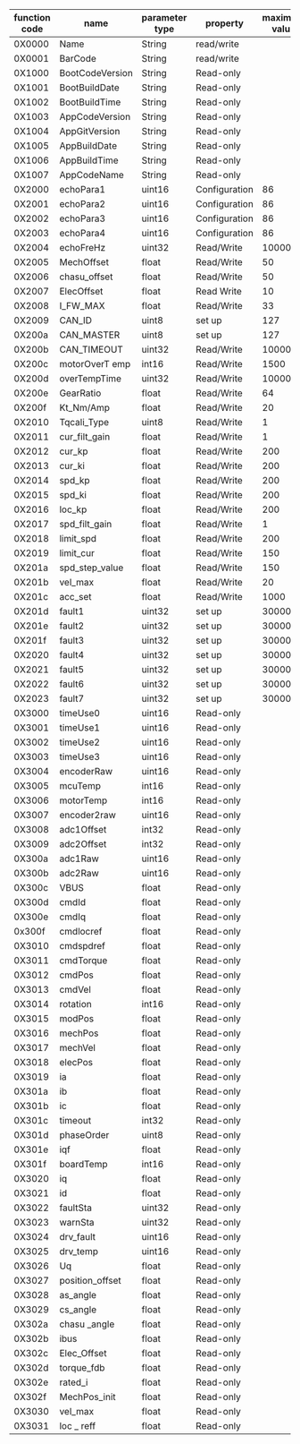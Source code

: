 | function code | name            | parameter type | property      | maximum value | minimum value | current value    |
| ------------- | --------------- | -------------- | ------------- | ------------- | ------------- | ---------------- |
| 0X0000        | Name            | String         | read/write    |               |               | ÿÿÿÿÿÿÿÿÿÿÿÿÿÿÿÿ |
| 0X0001        | BarCode         | String         | read/write    |               |               | ÿÿÿÿÿÿÿÿÿÿÿÿÿÿÿÿ |
| 0X1000        | BootCodeVersion | String         | Read-only     |               |               | V                |
| 0X1001        | BootBuildDate   | String         | Read-only     |               |               | Mar 26 2024      |
| 0X1002        | BootBuildTime   | String         | Read-only     |               |               | 7:59:25          |
| 0X1003        | AppCodeVersion  | String         | Read-only     |               |               | 0.1.0.5          |
| 0X1004        | AppGitVersion   | String         | Read-only     |               |               | V                |
| 0X1005        | AppBuildDate    | String         | Read-only     |               |               | Aug 23 2024      |
| 0X1006        | AppBuildTime    | String         | Read-only     |               |               | 13:22:58         |
| 0X1007        | AppCodeName     | String         | Read-only     |               |               | z_motor          |
| 0X2000        | echoPara1       | uint16         | Configuration | 86            | 5             | 74               |
| 0X2001        | echoPara2       | uint16         | Configuration | 86            | 5             | 6                |
| 0X2002        | echoPara3       | uint16         | Configuration | 86            | 5             | 19               |
| 0X2003        | echoPara4       | uint16         | Configuration | 86            | 5             | 5                |
| 0X2004        | echoFreHz       | uint32         | Read/Write    | 10000         | 1             | 10               |
| 0X2005        | MechOffset      | float          | Read/Write    | 50            | \-50          | 3.283869         |
| 0X2006        | chasu_offset    | float          | Read/Write    | 50            | \-50          | 4.465418         |
| 0X2007        | ElecOffset      | float          | Read Write    | 10            | \-10          | \-5.900475       |
| 0X2008        | I_FW_MAX        | float          | Read/Write    | 33            | 0             | 0.000000         |
| 0X2009        | CAN_ID          | uint8          | set up        | 127           | 0             | 1                |
| 0X200a        | CAN_MASTER      | uint8          | set up        | 127           | 0             | 0                |
| 0X200b        | CAN_TIMEOUT     | uint32         | Read/Write    | 100000        | 0             | 0                |
| 0X200c        | motorOverT emp  | int16          | Read/Write    | 1500          | 0             | 1450             |
| 0X200d        | overTempTime    | uint32         | Read/Write    | 1000000       | 1000          | 1                |
| 0X200e        | GearRatio       | float          | Read/Write    | 64            | 1             | 9.000000         |
| 0X200f        | Kt_Nm/Amp       | float          | Read/Write    | 20            | 0             | 1.500000         |
| 0X2010        | Tqcali_Type     | uint8          | Read/Write    | 1             | 0             | 1                |
| 0X2011        | cur_filt_gain   | float          | Read/Write    | 1             | 0             | 0.100000         |
| 0X2012        | cur_kp          | float          | Read/Write    | 200           | 0             | 0.170000         |
| 0X2013        | cur_ki          | float          | Read/Write    | 200           | 0             | 0.012000         |
| 0X2014        | spd_kp          | float          | Read/Write    | 200           | 0             | 6.000000         |
| 0X2015        | spd_ki          | float          | Read/Write    | 200           | 0             | 0.020000         |
| 0X2016        | loc_kp          | float          | Read/Write    | 200           | 0             | 80.000000        |
| 0X2017        | spd_filt_gain   | float          | Read/Write    | 1             | 0             | 0.100000         |
| 0X2018        | limit_spd       | float          | Read/Write    | 200           | 0             | 20.000000        |
| 0X2019        | limit_cur       | float          | Read/Write    | 150           | 0             | 90.000000        |
| 0X201a        | spd_step_value  | float          | Read/Write    | 150           | 0             | 0.020000         |
| 0X201b        | vel_max         | float          | Read/Write    | 20            | 0             | 10.000000        |
| 0X201c        | acc_set         | float          | Read/Write    | 1000          | 0             | 10.000000        |
| 0X201d        | fault1          | uint32         | set up        | 30000         | 0             | 0                |
| 0X201e        | fault2          | uint32         | set up        | 30000         | 0             | 1                |
| 0X201f        | fault3          | uint32         | set up        | 30000         | 0             | 0                |
| 0X2020        | fault4          | uint32         | set up        | 30000         | 0             | 0                |
| 0X2021        | fault5          | uint32         | set up        | 30000         | 0             | 0                |
| 0X2022        | fault6          | uint32         | set up        | 30000         | 0             | 0                |
| 0X2023        | fault7          | uint32         | set up        | 30000         | 0             | 0                |
| 0X3000        | timeUse0        | uint16         | Read-only     |               |               | 3                |
| 0X3001        | timeUse1        | uint16         | Read-only     |               |               | 0                |
| 0X3002        | timeUse2        | uint16         | Read-only     |               |               | 13               |
| 0X3003        | timeUse3        | uint16         | Read-only     |               |               | 0                |
| 0X3004        | encoderRaw      | uint16         | Read-only     |               |               | 13218            |
| 0X3005        | mcuTemp         | int16          | Read-only     |               |               | 326              |
| 0X3006        | motorTemp       | int16          | Read-only     |               |               | 260              |
| 0X3007        | encoder2raw     | uint16         | Read-only     |               |               | 9397             |
| 0X3008        | adc1Offset      | int32          | Read-only     |               |               | 2044             |
| 0X3009        | adc2Offset      | int32          | Read-only     |               |               | 2056             |
| 0X300a        | adc1Raw         | uint16         | Read-only     |               |               | 2046             |
| 0X300b        | adc2Raw         | uint16         | Read-only     |               |               | 2057             |
| 0X300c        | VBUS            | float          | Read-only     |               |               | 29.785000        |
| 0X300d        | cmdId           | float          | Read-only     |               |               | 0.000000         |
| 0X300e        | cmdIq           | float          | Read-only     |               |               | 0.000000         |
| 0x300f        | cmdlocref       | float          | Read-only     |               |               | 0.000000         |
| 0X3010        | cmdspdref       | float          | Read-only     |               |               | 0.000000         |
| 0X3011        | cmdTorque       | float          | Read-only     |               |               | 0.000000         |
| 0X3012        | cmdPos          | float          | Read-only     |               |               | 0.000000         |
| 0X3013        | cmdVel          | float          | Read-only     |               |               | 0.000000         |
| 0X3014        | rotation        | int16          | Read-only     |               |               | \-1              |
| 0X3015        | modPos          | float          | Read-only     |               |               | 5.070574         |
| 0X3016        | mechPos         | float          | Read-only     |               |               | 3.283741         |
| 0X3017        | mechVel         | float          | Read-only     |               |               | 0.004644         |
| 0X3018        | elecPos         | float          | Read-only     |               |               | 1.100604         |
| 0X3019        | ia              | float          | Read-only     |               |               | 0.000000         |
| 0X301a        | ib              | float          | Read-only     |               |               | 0.000000         |
| 0X301b        | ic              | float          | Read-only     |               |               | 0.000000         |
| 0X301c        | timeout         | int32          | Read-only     |               |               | 0                |
| 0X301d        | phaseOrder      | uint8          | Read-only     |               |               | 1                |
| 0X301e        | iqf             | float          | Read-only     |               |               | 0.000000         |
| 0X301f        | boardTemp       | int16          | Read-only     |               |               | 286              |
| 0X3020        | iq              | float          | Read-only     |               |               | 0.000000         |
| 0X3021        | id              | float          | Read-only     |               |               | 0.000000         |
| 0X3022        | faultSta        | uint32         | Read-only     |               |               | 0                |
| 0X3023        | warnSta         | uint32         | Read-only     |               |               | 0                |
| 0X3024        | drv_fault       | uint16         | Read-only     |               |               | 0                |
| 0X3025        | drv_temp        | uint16         | Read-only     |               |               | 0                |
| 0X3026        | Uq              | float          | Read-only     |               |               | 0.000000         |
| 0X3027        | position_offset | float          | Read-only     |               |               | \-1.211461       |
| 0X3028        | as_angle        | float          | Read-only     |               |               | 5.069807         |
| 0X3029        | cs_angle        | float          | Read-only     |               |               | 3.603704         |
| 0X302a        | chasu \_angle   | float          | Read-only     |               |               | 1.466102         |
| 0X302b        | ibus            | float          | Read-only     |               |               | 0.000000         |
| 0X302c        | Elec_Offset     | float          | Read-only     |               |               | \-5.900475       |
| 0X302d        | torque_fdb      | float          | Read-only     |               |               | 0.000000         |
| 0X302e        | rated_i         | float          | Read-only     |               |               | 19.000000        |
| 0X302f        | MechPos_init    | float          | Read-only     |               |               | 0.000000         |
| 0X3030        | vel_max         | float          | Read-only     |               |               | 10.000000        |
| 0X3031        | loc \_ reff     | float          | Read-only     |               |               | 0.000000         |